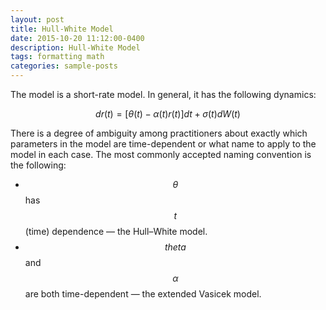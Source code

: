 ```yaml
---
layout: post
title: Hull-White Model
date: 2015-10-20 11:12:00-0400
description: Hull-White Model
tags: formatting math
categories: sample-posts
---
```

The model is a short-rate model. In general, it has the following dynamics:

$$
dr(t)=\left[\theta(t)-\alpha(t)r(t)\right] dt+\sigma(t)dW(t)
$$

There is a degree of ambiguity among practitioners about exactly which parameters in the model are time-dependent or what name to apply to the model in each case. The most commonly accepted naming convention is the following:

- $$\theta$$ has $$t$$ (time) dependence — the Hull–White model.
- $$theta$$ and $$\alpha$$ are both time-dependent — the extended Vasicek model.